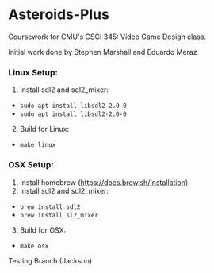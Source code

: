 # Asteroids-Plus
Coursework for CMU's CSCI 345: Video Game Design class.

Initial work done by Stephen Marshall and Eduardo Meraz


### Linux Setup:
1. Install sdl2 and sdl2_mixer:
 - `sudo apt install libsdl2-2.0-0`
 - `sudo apt install libsdl2-2.0-0`
2. Build for Linux:
 - `make linux`

### OSX Setup:
1. Install homebrew (https://docs.brew.sh/Installation)
2. Install sdl2 and sdl2_mixer:
 - `brew install sdl2`
 - `brew install sl2_mixer`
3. Build for OSX:
 - `make osx`


Testing Branch (Jackson)